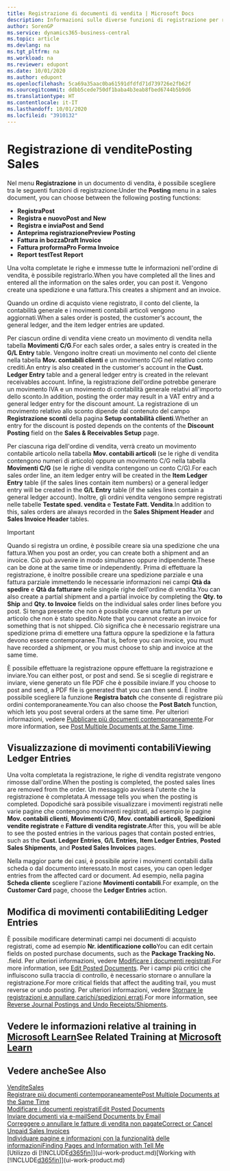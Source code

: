```yaml
---
title: Registrazione di documenti di vendita | Microsoft Docs
description: Informazioni sulle diverse funzioni di registrazione per registrare documenti di vendita e sul modo in cui aggiornare documenti registrati.
author: SorenGP
ms.service: dynamics365-business-central
ms.topic: article
ms.devlang: na
ms.tgt_pltfrm: na
ms.workload: na
ms.reviewer: edupont
ms.date: 10/01/2020
ms.author: edupont
ms.openlocfilehash: 5ca69a35aac0ba61591dfdfd71d739726e2fb62f
ms.sourcegitcommit: ddbb5cede750df1baba4b3eab8fbed6744b5b9d6
ms.translationtype: HT
ms.contentlocale: it-IT
ms.lasthandoff: 10/01/2020
ms.locfileid: "3910132"
---
```

# <a name="posting-sales"></a><span data-ttu-id="c0833-103">Registrazione di vendite</span><span class="sxs-lookup"><span data-stu-id="c0833-103">Posting Sales</span></span>

<span data-ttu-id="c0833-104">Nel menu **Registrazione** in un documento di vendita, è possibile scegliere tra le seguenti funzioni di registrazione:</span><span class="sxs-lookup"><span data-stu-id="c0833-104">Under the **Posting** menu in a sales document, you can choose between the following posting functions:</span></span>

* <span data-ttu-id="c0833-105">**Registra**</span><span class="sxs-lookup"><span data-stu-id="c0833-105">**Post**</span></span>
* <span data-ttu-id="c0833-106">**Registra e nuovo**</span><span class="sxs-lookup"><span data-stu-id="c0833-106">**Post and New**</span></span>
* <span data-ttu-id="c0833-107">**Registra e invia**</span><span class="sxs-lookup"><span data-stu-id="c0833-107">**Post and Send**</span></span>
* <span data-ttu-id="c0833-108">**Anteprima registrazione**</span><span class="sxs-lookup"><span data-stu-id="c0833-108">**Preview Posting**</span></span>
* <span data-ttu-id="c0833-109">**Fattura in bozza**</span><span class="sxs-lookup"><span data-stu-id="c0833-109">**Draft Invoice**</span></span>
* <span data-ttu-id="c0833-110">**Fattura proforma**</span><span class="sxs-lookup"><span data-stu-id="c0833-110">**Pro Forma Invoice**</span></span>
* <span data-ttu-id="c0833-111">**Report test**</span><span class="sxs-lookup"><span data-stu-id="c0833-111">**Test Report**</span></span>

<span data-ttu-id="c0833-112">Una volta completate le righe e immesse tutte le informazioni nell'ordine di vendita, è possibile registrarlo.</span><span class="sxs-lookup"><span data-stu-id="c0833-112">When you have completed all the lines and entered all the information on the sales order, you can post it.</span></span> <span data-ttu-id="c0833-113">Vengono create una spedizione e una fattura.</span><span class="sxs-lookup"><span data-stu-id="c0833-113">This creates a shipment and an invoice.</span></span>

<span data-ttu-id="c0833-114">Quando un ordine di acquisto viene registrato, il conto del cliente, la contabilità generale e i movimenti contabili articoli vengono aggiornati.</span><span class="sxs-lookup"><span data-stu-id="c0833-114">When a sales order is posted, the customer's account, the general ledger, and the item ledger entries are updated.</span></span>

<span data-ttu-id="c0833-115">Per ciascun ordine di vendita viene creato un movimento di vendita nella tabella **Movimenti C/G**.</span><span class="sxs-lookup"><span data-stu-id="c0833-115">For each sales order, a sales entry is created in the **G/L Entry** table.</span></span> <span data-ttu-id="c0833-116">Vengono inoltre creati un movimento nel conto del cliente nella tabella **Mov. contabili clienti** e un movimento C/G nel relativo conto crediti.</span><span class="sxs-lookup"><span data-stu-id="c0833-116">An entry is also created in the customer's account in the **Cust. Ledger Entry** table and a general ledger entry is created in the relevant receivables account.</span></span> <span data-ttu-id="c0833-117">Infine, la registrazione dell'ordine potrebbe generare un movimento IVA e un movimento di contabilità generale relativi all'importo dello sconto.</span><span class="sxs-lookup"><span data-stu-id="c0833-117">In addition, posting the order may result in a VAT entry and a general ledger entry for the discount amount.</span></span> <span data-ttu-id="c0833-118">La registrazione di un movimento relativo allo sconto dipende dal contenuto del campo **Registrazione sconti** della pagina **Setup contabilità clienti**.</span><span class="sxs-lookup"><span data-stu-id="c0833-118">Whether an entry for the discount is posted depends on the contents of the **Discount Posting** field on the **Sales & Receivables Setup** page.</span></span>

<span data-ttu-id="c0833-119">Per ciascuna riga dell'ordine di vendita, verrà creato un movimento contabile articolo nella tabella **Mov. contabili articoli** (se le righe di vendita contengono numeri di articolo) oppure un movimento C/G nella tabella **Movimenti C/G** (se le righe di vendita contengono un conto C/G).</span><span class="sxs-lookup"><span data-stu-id="c0833-119">For each sales order line, an item ledger entry will be created in the **Item Ledger Entry** table (if the sales lines contain item numbers) or a general ledger entry will be created in the **G/L Entry** table (if the sales lines contain a general ledger account).</span></span> <span data-ttu-id="c0833-120">Inoltre, gli ordini vendita vengono sempre registrati nelle tabelle **Testate sped. vendita** e **Testate Fatt. Vendita**.</span><span class="sxs-lookup"><span data-stu-id="c0833-120">In addition to this, sales orders are always recorded in the **Sales Shipment Header** and **Sales Invoice Header** tables.</span></span>

> [!IMPORTANT]  
> <span data-ttu-id="c0833-121">Quando si registra un ordine, è possibile creare sia una spedizione che una fattura.</span><span class="sxs-lookup"><span data-stu-id="c0833-121">When you post an order, you can create both a shipment and an invoice.</span></span> <span data-ttu-id="c0833-122">Ciò può avvenire in modo simultaneo oppure indipendente.</span><span class="sxs-lookup"><span data-stu-id="c0833-122">These can be done at the same time or independently.</span></span> <span data-ttu-id="c0833-123">Prima di effettuare la registrazione, è inoltre possibile creare una spedizione parziale e una fattura parziale immettendo le necessarie informazioni nei campi **Qtà da spedire** e **Qtà da fatturare** nelle singole righe dell'ordine di vendita.</span><span class="sxs-lookup"><span data-stu-id="c0833-123">You can also create a partial shipment and a partial invoice by completing the **Qty. to Ship** and **Qty. to Invoice** fields on the individual sales order lines before you post.</span></span> <span data-ttu-id="c0833-124">Si tenga presente che non è possibile creare una fattura per un articolo che non è stato spedito.</span><span class="sxs-lookup"><span data-stu-id="c0833-124">Note that you cannot create an invoice for something that is not shipped.</span></span> <span data-ttu-id="c0833-125">Ciò significa che è necessario registrare una spedizione prima di emettere una fattura oppure la spedizione e la fattura devono essere contemporanee.</span><span class="sxs-lookup"><span data-stu-id="c0833-125">That is, before you can invoice, you must have recorded a shipment, or you must choose to ship and invoice at the same time.</span></span>

<span data-ttu-id="c0833-126">È possibile effettuare la registrazione oppure effettuare la registrazione e inviare.</span><span class="sxs-lookup"><span data-stu-id="c0833-126">You can either post, or post and send.</span></span> <span data-ttu-id="c0833-127">Se si sceglie di registrare e inviare, viene generato un file PDF che è possibile inviare.</span><span class="sxs-lookup"><span data-stu-id="c0833-127">If you choose to post and send, a PDF file is generated that you can then send.</span></span> <span data-ttu-id="c0833-128">È inoltre possibile scegliere la funzione **Registra batch** che consente di registrare più ordini contemporaneamente.</span><span class="sxs-lookup"><span data-stu-id="c0833-128">You can also choose the **Post Batch** function, which lets you post several orders at the same time.</span></span> <span data-ttu-id="c0833-129">Per ulteriori informazioni, vedere [Pubblicare più documenti contemporaneamente](ui-batch-posting.md).</span><span class="sxs-lookup"><span data-stu-id="c0833-129">For more information, see [Post Multiple Documents at the Same Time](ui-batch-posting.md).</span></span>

## <a name="viewing-ledger-entries"></a><span data-ttu-id="c0833-130">Visualizzazione di movimenti contabili</span><span class="sxs-lookup"><span data-stu-id="c0833-130">Viewing Ledger Entries</span></span>

<span data-ttu-id="c0833-131">Una volta completata la registrazione, le righe di vendita registrate vengono rimosse dall'ordine.</span><span class="sxs-lookup"><span data-stu-id="c0833-131">When the posting is completed, the posted sales lines are removed from the order.</span></span> <span data-ttu-id="c0833-132">Un messaggio avviserà l'utente che la registrazione è completata.</span><span class="sxs-lookup"><span data-stu-id="c0833-132">A message tells you when the posting is completed.</span></span> <span data-ttu-id="c0833-133">Dopodiché sarà possibile visualizzare i movimenti registrati nelle varie pagine che contengono movimenti registrati, ad esempio le pagine **Mov. contabili clienti**, **Movimenti C/G**, **Mov. contabili articoli**, **Spedizioni vendite registrate** e **Fatture di vendita registrate**.</span><span class="sxs-lookup"><span data-stu-id="c0833-133">After this, you will be able to see the posted entries in the various pages that contain posted entries, such as the **Cust. Ledger Entries**, **G/L Entries**, **Item Ledger Entries**, **Posted Sales Shipments**, and **Posted Sales Invoices** pages.</span></span>  

<span data-ttu-id="c0833-134">Nella maggior parte dei casi, è possibile aprire i movimenti contabili dalla scheda o dal documento interessato.</span><span class="sxs-lookup"><span data-stu-id="c0833-134">In most cases, you can open ledger entries from the affected card or document.</span></span> <span data-ttu-id="c0833-135">Ad esempio, nella pagina **Scheda cliente** scegliere l'azione **Movimenti contabili**.</span><span class="sxs-lookup"><span data-stu-id="c0833-135">For example, on the **Customer Card** page, choose the **Ledger Entries** action.</span></span>

## <a name="editing-ledger-entries"></a><span data-ttu-id="c0833-136">Modifica di movimenti contabili</span><span class="sxs-lookup"><span data-stu-id="c0833-136">Editing Ledger Entries</span></span>

<span data-ttu-id="c0833-137">È possibile modificare determinati campi nei documenti di acquisto registrati, come ad esempio **Nr. identificazione collo**</span><span class="sxs-lookup"><span data-stu-id="c0833-137">You can edit certain fields on posted purchase documents, such as the **Package Tracking No.**</span></span> <span data-ttu-id="c0833-138">.</span><span class="sxs-lookup"><span data-stu-id="c0833-138">field.</span></span> <span data-ttu-id="c0833-139">Per ulteriori informazioni, vedere [Modificare i documenti registrati](across-edit-posted-document.md).</span><span class="sxs-lookup"><span data-stu-id="c0833-139">For more information, see [Edit Posted Documents](across-edit-posted-document.md).</span></span> <span data-ttu-id="c0833-140">Per i campi più critici che influiscono sulla traccia di controllo, è necessario stornare o annullare la registrazione.</span><span class="sxs-lookup"><span data-stu-id="c0833-140">For more critical fields that affect the auditing trail, you must reverse or undo posting.</span></span> <span data-ttu-id="c0833-141">Per ulteriori informazioni, vedere [Stornare le registrazioni e annullare carichi/spedizioni errati](finance-how-reverse-journal-posting.md).</span><span class="sxs-lookup"><span data-stu-id="c0833-141">For more information, see [Reverse Journal Postings and Undo Receipts/Shipments](finance-how-reverse-journal-posting.md).</span></span>

## <a name="see-related-training-at-microsoft-learn"></a><span data-ttu-id="c0833-142">Vedere le informazioni relative al training in [Microsoft Learn](/learn/modules/ship-invoice-items-dynamics-365-business-central/index)</span><span class="sxs-lookup"><span data-stu-id="c0833-142">See Related Training at [Microsoft Learn](/learn/modules/ship-invoice-items-dynamics-365-business-central/index)</span></span>

## <a name="see-also"></a><span data-ttu-id="c0833-143">Vedere anche</span><span class="sxs-lookup"><span data-stu-id="c0833-143">See Also</span></span>

[<span data-ttu-id="c0833-144">Vendite</span><span class="sxs-lookup"><span data-stu-id="c0833-144">Sales</span></span>](sales-manage-sales.md)  
[<span data-ttu-id="c0833-145">Registrare più documenti contemporaneamente</span><span class="sxs-lookup"><span data-stu-id="c0833-145">Post Multiple Documents at the Same Time</span></span>](ui-batch-posting.md)  
[<span data-ttu-id="c0833-146">Modificare i documenti registrati</span><span class="sxs-lookup"><span data-stu-id="c0833-146">Edit Posted Documents</span></span>](across-edit-posted-document.md)  
[<span data-ttu-id="c0833-147">Inviare documenti via e-mail</span><span class="sxs-lookup"><span data-stu-id="c0833-147">Send Documents by Email</span></span>](ui-how-send-documents-email.md)  
[<span data-ttu-id="c0833-148">Correggere o annullare le fatture di vendita non pagate</span><span class="sxs-lookup"><span data-stu-id="c0833-148">Correct or Cancel Unpaid Sales Invoices</span></span>](sales-how-correct-cancel-sales-invoice.md)  
[<span data-ttu-id="c0833-149">Individuare pagine e informazioni con la funzionalità delle informazioni</span><span class="sxs-lookup"><span data-stu-id="c0833-149">Finding Pages and Information with Tell Me</span></span>](ui-search.md)  
<span data-ttu-id="c0833-150">[Utilizzo di [!INCLUDE[d365fin](includes/d365fin_md.md)]](ui-work-product.md)</span><span class="sxs-lookup"><span data-stu-id="c0833-150">[Working with [!INCLUDE[d365fin](includes/d365fin_md.md)]](ui-work-product.md)</span></span>
